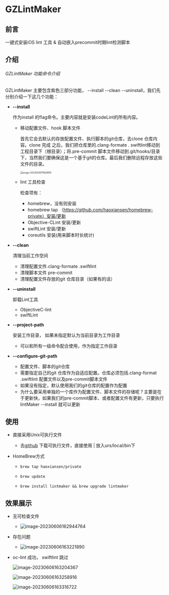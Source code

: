 # GZLintMaker

## 前言
一键式安装iOS lint 工具 & 自动嵌入precommit时期lint检测脚本
## 介绍
###### GZLintMaker 功能命令介绍

GZLintMaker 主要包含紫色三部分功能， --install --clean --uninstall，我们先分别介绍一下这几个功能：

* **--install**  

  作为install 的flag命令。主要内容就是安装codeLint的所有内容。

  * 移动配置文件、hook 脚本文件

    首先它会去默认的存放配置文件、执行脚本的git仓库，去clone 仓库内容。clone 完成            之后，我们把仓库里的.clang-formate . swiftlint移动到工程目录下（根目录）；将.pre-commit 脚本文件移动到.git/hooks/目录下，当然我们要确保这是一个基于git的仓库。最后我们删除远程存放这些文件的目录。
            
    <img         src="https://cdn.jsdelivr.net/gh/HaoXianSen/HaoXianSen.github.io@master/screenshots/20230526111628image-20230526111628810.png" alt="image-20230526111628810" style="zoom:50%;" />
            

  * lint 工具检查

    检查项有：

    * homebrew，没有则安装
    * homebrew tap （https://github.com/haoxiansen/homebrew-private）安装/更新
    * Objective-CLint 安装/更新
    * swiftLint 安装/更新
    * coreutils 安装(用来脚本时长统计)

* **--clean**

  清理当前工作空间

  * 清理配置文件.clang-formate .swiftlint 
  * 清理脚本文件 pre-commit
  * 清理配置文件存放的git 仓库目录（如果有的话）

* **--uninstall**

  卸载Lint工具

  * ObjectiveC-lint
  * swiftLint

* **--project-path**

  安装工作目录， 如果未指定默认为当前目录为工作目录

  * 可以和所有一级命令配合使用，作为指定工作目录

* **--configure-git-path**

  * 配置文件、脚本的git仓库
  * 需要指定自己的git 仓库作为自适应配置。仓库必须包括.clang-format .swiftlint 配置文件以及pre-commit脚本文件
  * 如果没有指定，默认使用我们的git仓库的配置作为配置
  * 为什么要采用单独的一个库作为配置文件、脚本文件的存储呢？主要是在于更新快，如果我们的pre-commit脚本、或者配置文件有更新，只要执行lintMaker --install 就可以更新
## 使用

* 直接采用Unix可执行文件

  * 去[github](https://github.com/HaoXianSen/LintMaker/releases) 下载可执行文件，直接使用 | 放入urs/local/bin下

* HomeBrew方式

  * ``` shell
    brew tap haoxiansen/private
    ```

  * ```shell
    brew update 
    ```

  * ```shell
    brew install lintmaker && brew upgrade lintmaker
    ```

## 效果展示

* 无可检查文件

  * ![image-20230606162944764](https://cdn.jsdelivr.net/gh/HaoXianSen/HaoXianSen.github.io@master/screenshots/20230606162944image-20230606162944764.png)

* 存在问题

  * ![image-20230606163221890](https://cdn.jsdelivr.net/gh/HaoXianSen/HaoXianSen.github.io@master/screenshots/20230606163222image-20230606163221890.png)

* oc-lint 成功， swiftlint 跳过

  ![image-20230606163204367](https://cdn.jsdelivr.net/gh/HaoXianSen/HaoXianSen.github.io@master/screenshots/20230606163204image-20230606163204367.png)

  ![image-20230606163258916](https://cdn.jsdelivr.net/gh/HaoXianSen/HaoXianSen.github.io@master/screenshots/20230606163259image-20230606163258916.png)

  ![image-20230606163316722](https://cdn.jsdelivr.net/gh/HaoXianSen/HaoXianSen.github.io@master/screenshots/20230606163316image-20230606163316722.png)
